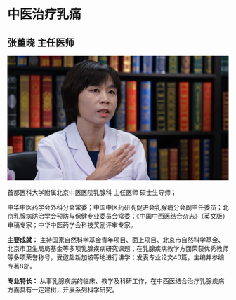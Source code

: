 # 中医治疗乳痛

## 张董晓 主任医师

![1678508810064](image/c01_116/1678508810064.png)

首都医科大学附属北京中医医院乳腺科 主任医师 硕士生导师；

中华中医药学会外科分会常委；中国中医药研究促进会乳腺病分会副主任委员；北京乳腺病防治学会预防与保健专业委员会常委；《中国中西医结合杂志》（英文版）审稿专家；中华中医药学会科技奖励评审专家。


**主要成就：** 主持国家自然科学基金青年项目、面上项目、北京市自然科学基金、北京市卫生局局基金等多项乳腺疾病研究课题；在乳腺疾病教学方面荣获优秀教师等多项荣誉称号，受邀赴新加坡等地进行讲学；发表专业论文40篇，主编并参编专著8部。


**专业特长：** 从事乳腺疾病的临床、教学及科研工作，在中西医结合治疗乳腺疾病方面具有一定建树，开展系列科学研究。

